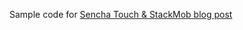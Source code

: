 Sample code for [Sencha Touch & StackMob blog post](http://blog.palominolabs.com/2012/06/21/an-app-in-an-afternoon-sencha-touch-and-stackmob/)
